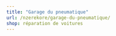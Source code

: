```yaml
---
title: "Garage du pneumatique"
url: /nzerekore/garage-du-pneumatique/
shop: réparation de voitures
---
```

